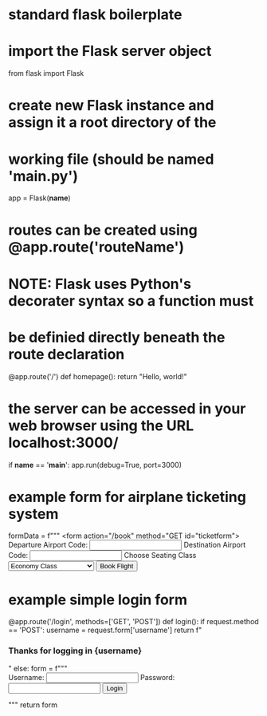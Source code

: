 # standard flask boilerplate

# import the Flask server object
from flask import Flask

# create new Flask instance and assign it a root directory of the 
# working file (should be named 'main.py')
app = Flask(__name__)

# routes can be created using @app.route('routeName')
# NOTE: Flask uses Python's decorater syntax so a function must 
# be definied directly beneath the route declaration
@app.route('/')
def homepage():
    return "Hello, world!"

# the server can be accessed in your web browser using the URL localhost:3000/
if __name__ == '__main__':
    app.run(debug=True, port=3000)

# example form for airplane ticketing system
formData = f"""
    <form action="/book" method="GET id="ticketform">
        <label for="departure">Departure Airport Code:</label>
        <input type="text" id="departure" name="departure">
        <label for="destination">Destination Airport Code:</label>
        <input type="text" id="destination" name="destination">
        <label for="class">Choose Seating Class</label>
        <select id="class" name="class" form="ticketform">
            <option value="economy">Economy Class</option>
            <option value="premium-economy">Premium Economy Class</option>
            <option value="business">Business Class</option>
            <option value="first">First Class</option>
        </select>
        <input type="submit" value="Book Flight">
    </form>

# example simple login form
@app.route('/login', methods=['GET', 'POST'])
def login():
    if request.method == 'POST':
        username = request.form['username']
        return f"<h3>Thanks for logging in {username}</h3>"
    else:
        form = f"""
        <form action="/login" method="POST" id="loginform">
            <label for="username">Username:</label>
            <input type="text" id="username" name="username">
            <label for="password">Password:</label>
            <input type="password" id="password" name="password">
            <input type="submit" value="Login">
        </form>
        """
        return form